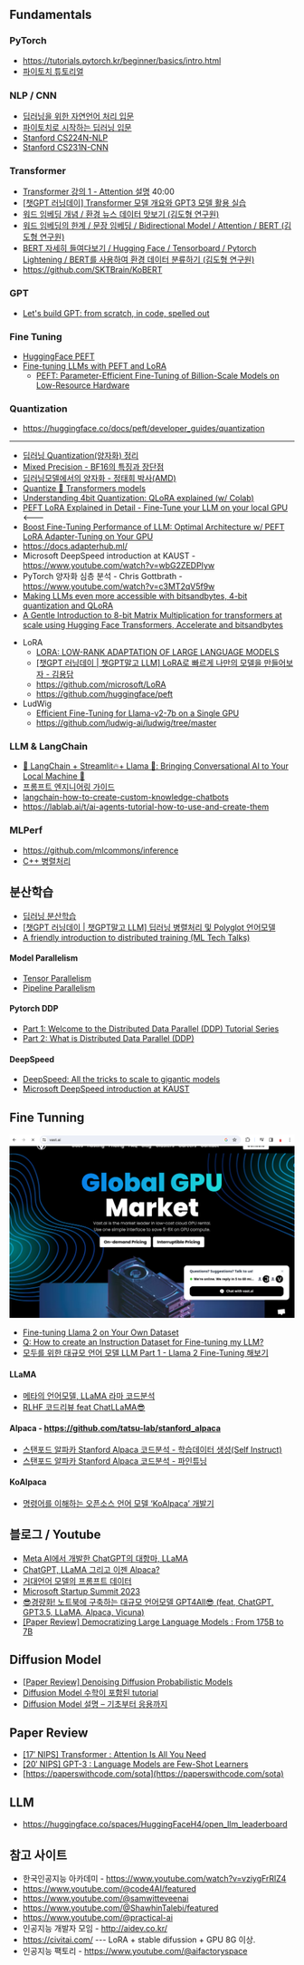 ## Fundamentals ##

### PyTorch ###

* https://tutorials.pytorch.kr/beginner/basics/intro.html
* [파이토치 튜토리얼](https://github.com/yunjey/pytorch-tutorial?tab=readme-ov-file)


### NLP / CNN ###

* [딥러닝을 위한 자연언어 처리 입문](https://wikidocs.net/book/2155)
* [파이토치로 시작하는 딥러닝 입문](https://wikidocs.net/book/2788)
* [Stanford CS224N-NLP](https://www.youtube.com/playlist?list=PLoROMvodv4rOSH4v6133s9LFPRHjEmbmJ)
* [Stanford CS231N-CNN](https://www.youtube.com/watch?v=vT1JzLTH4G4&list=PLC1qU-LWwrF64f4QKQT-Vg5Wr4qEE1Zxk)

### Transformer ###
  * [Transformer 강의 1 - Attention 설명](https://www.youtube.com/watch?v=kyIw0nHoG9w) 40:00    
  * [[챗GPT 러닝데이] Transformer 모델 개요와 GPT3 모델 활용 실습](https://www.youtube.com/watch?v=uzcRCmg9hlc)
  * [워드 임베딩 개념 / 환경 뉴스 데이터 맛보기 (김도형 연구원)](https://www.youtube.com/watch?v=mcPnxm-pfSM)
  * [워드 임베딩의 한계 / 문장 임베딩 / Bidirectional Model / Attention / BERT (김도형 연구원)](https://www.youtube.com/watch?v=F10Ii6x2y3Q)
  * [BERT 자세히 들여다보기 / Hugging Face / Tensorboard / Pytorch Lightening / BERT를 사용하여 환경 데이터 분류하기 (김도형 연구원)
  ](https://www.youtube.com/watch?v=wRMOO9uc6do)
  * https://github.com/SKTBrain/KoBERT



### GPT ###
  
 * [Let's build GPT: from scratch, in code, spelled out](https://www.youtube.com/watch?v=kCc8FmEb1nY)


### Fine Tuning ###

* [HuggingFace PEFT](https://huggingface.co/docs/peft/index)
* [Fine-tuning LLMs with PEFT and LoRA](https://www.youtube.com/watch?v=Us5ZFp16PaU)
  * [PEFT: Parameter-Efficient Fine-Tuning of Billion-Scale Models on Low-Resource Hardware](https://huggingface.co/blog/peft) 
  



### Quantization ###

* https://huggingface.co/docs/peft/developer_guides/quantization


---
  - [딥러닝 Quantization(양자화) 정리](https://velog.io/@jooh95/%EB%94%A5%EB%9F%AC%EB%8B%9D-Quantization%EC%96%91%EC%9E%90%ED%99%94-%EC%A0%95%EB%A6%AC)
  - [Mixed Precision - BF16의 특징과 장단점](https://thecho7.tistory.com/entry/Mixed-Precision-BF16%EC%9D%98-%ED%8A%B9%EC%A7%95%EA%B3%BC-%EC%9E%A5%EB%8B%A8%EC%A0%90)
  - [딥러닝모델에서의 양자화 - 정태희 박사(AMD)](https://www.youtube.com/watch?v=91_hhex0CmU)
  - [Quantize 🤗 Transformers models](https://huggingface.co/docs/transformers/main/en/main_classes/quantization)
  - [Understanding 4bit Quantization: QLoRA explained (w/ Colab)](https://www.youtube.com/watch?v=TPcXVJ1VSRI)
  - [PEFT LoRA Explained in Detail - Fine-Tune your LLM on your local GPU](https://www.youtube.com/watch?v=YVU5wAA6Txo)   <---
  - [Boost Fine-Tuning Performance of LLM: Optimal Architecture w/ PEFT LoRA Adapter-Tuning on Your GPU](https://www.youtube.com/watch?v=A-a-l_sFtYM)
  - https://docs.adapterhub.ml/
  - Microsoft DeepSpeed introduction at KAUST - https://www.youtube.com/watch?v=wbG2ZEDPIyw
  - PyTorch 양자화 심층 분석 - Chris Gottbrath - https://www.youtube.com/watch?v=c3MT2qV5f9w
  - [Making LLMs even more accessible with bitsandbytes, 4-bit quantization and QLoRA](https://huggingface.co/blog/4bit-transformers-bitsandbytes)
  - [A Gentle Introduction to 8-bit Matrix Multiplication for transformers at scale using Hugging Face Transformers, Accelerate and bitsandbytes](https://huggingface.co/blog/hf-bitsandbytes-integration) 
  * LoRA
    * [LORA: LOW-RANK ADAPTATION OF LARGE LANGUAGE MODELS](https://www.youtube.com/watch?v=BJqwmDpa0wM)
    * [[챗GPT 러닝데이 | 챗GPT말고 LLM] LoRA로 빠르게 나만의 모델을 만들어보자 - 김용담](https://www.youtube.com/watch?v=66GD0Bj5Whk)
    * https://github.com/microsoft/LoRA
    * https://github.com/huggingface/peft 
  * LudWig
    * [Efficient Fine-Tuning for Llama-v2-7b on a Single GPU](https://www.youtube.com/watch?v=g68qlo9Izf0)
    * https://github.com/ludwig-ai/ludwig/tree/master 


### LLM & LangChain ###

* [🦜️ LangChain + Streamlit🔥+ Llama 🦙: Bringing Conversational AI to Your Local Machine 🤯](https://ai.plainenglish.io/%EF%B8%8F-langchain-streamlit-llama-bringing-conversational-ai-to-your-local-machine-a1736252b172)
* [프롬프트 엔지니어링 가이드](https://www.promptingguide.ai/kr)
* [langchain-how-to-create-custom-knowledge-chatbots](https://www.freecodecamp.org/news/langchain-how-to-create-custom-knowledge-chatbots/)
* https://lablab.ai/t/ai-agents-tutorial-how-to-use-and-create-them

### MLPerf ###

  * https://github.com/mlcommons/inference
  * [C++ 병렬처리](https://m.blog.naver.com/PostView.naver?blogId=enter_maintanance&logNo=221830860742&categoryNo=17&proxyReferer=)

    
## 분산학습 ##

* [딥러닝 분산학습](https://lifeisenjoyable.tistory.com/21)
* [[챗GPT 러닝데이 | 챗GPT말고 LLM] 딥러닝 병렬처리 및 Polyglot 언어모델](https://www.youtube.com/watch?v=a0TB-_WFjNk)
* [A friendly introduction to distributed training (ML Tech Talks)](https://www.youtube.com/watch?v=S1tN9a4Proc)
#### Model Parallelism ####
* [Tensor Parallelism](https://huggingface.co/docs/text-generation-inference/conceptual/tensor_parallelism)
* [Pipeline Parallelism](https://pytorch.org/docs/stable/pipeline.html#tutorials)
    
#### Pytorch DDP ####
* [Part 1: Welcome to the Distributed Data Parallel (DDP) Tutorial Series](https://www.youtube.com/watch?v=-K3bZYHYHEA&list=PL_lsbAsL_o2CSuhUhJIiW0IkdT5C2wGWj)
* [Part 2: What is Distributed Data Parallel (DDP)](https://www.youtube.com/watch?v=Cvdhwx-OBBo&list=PL_lsbAsL_o2CSuhUhJIiW0IkdT5C2wGWj&index=2)
#### DeepSpeed ####
* [DeepSpeed: All the tricks to scale to gigantic models](https://www.youtube.com/watch?v=pDGI668pNg0)
* [Microsoft DeepSpeed introduction at KAUST](https://www.youtube.com/watch?v=wbG2ZEDPIyw)

## Fine Tunning ##
![](https://github.com/gnosia93/llm-study/blob/main/vast-ai.png)

* [Fine-tuning Llama 2 on Your Own Dataset](https://www.google.com/search?q=llm+fine+tunning&rlz=1C5GCEM_enKR1026KR1026&oq=LLM+fine&gs_lcrp=EgZjaHJvbWUqBggBEEUYOzIGCAAQRRg5MgYIARBFGDsyBggCEEUYPDIGCAMQRRg8MgYIBBBFGDzSAQk3MTU1ajBqMTWoAgCwAgA&sourceid=chrome&ie=UTF-8#fpstate=ive&vld=cid:7393269a,vid:MDA3LUKNl1E,st:0)
* [Q: How to create an Instruction Dataset for Fine-tuning my LLM?](https://www.youtube.com/watch?v=BJQrQT2Xfyo)
* [모두를 위한 대규모 언어 모델 LLM Part 1 - Llama 2 Fine-Tuning 해보기](https://www.udemy.com/course/llm-part-1-llama-2-fine-tuning/)
      
#### LLaMA ####
* [메타의 언어모델, LLaMA 라마 코드분석](https://www.youtube.com/watch?v=jvYpv9VJBOA)
* [RLHF 코드리뷰 feat ChatLLaMA😎](https://www.youtube.com/watch?v=T1XadeiKl1M)
#### Alpaca - https://github.com/tatsu-lab/stanford_alpaca ####
* [스탠포드 알파카 Stanford Alpaca 코드분석 - 학습데이터 생성(Self Instruct)](https://www.youtube.com/watch?v=dLo4QkEq-Hg)
* [스탠포드 알파카 Stanford Alpaca 코드분석 - 파인튜닝](https://www.youtube.com/watch?v=u2tQYgrLouo)
#### KoAlpaca ####
* [명령어를 이해하는 오픈소스 언어 모델 ‘KoAlpaca’ 개발기](https://www.youtube.com/watch?v=7HbugcCBXwE)


## 블로그 / Youtube ##
* [Meta AI에서 개발한 ChatGPT의 대항마, LLaMA](https://devocean.sk.com/blog/techBoardDetail.do?ID=164601)
* [ChatGPT, LLaMA 그리고 이젠 Alpaca?](https://devocean.sk.com/blog/techBoardDetail.do?ID=164659)
* [거대언어 모델의 프롬프트 데이터](https://ncsoft.github.io/ncresearch/3147b0357afb32f7da8b67f2f76d6d626813f38b)
* [Microsoft Startup Summit 2023](https://www.youtube.com/playlist?list=PLGh_JNxzXsX9NSm-iyAdS4Ioco0vp4jtq)
* [😎경량화! 노트북에 구축하는 대규모 언어모델 GPT4All😎 (feat, ChatGPT, GPT3.5, LLaMA, Alpaca, Vicuna)](https://www.youtube.com/watch?v=HewtI35-lp8)
* [[Paper Review] Democratizing Large Language Models : From 175B to 7B](https://www.youtube.com/watch?v=ORYQU0RYn_M)


## Diffusion Model ##

* [[Paper Review] Denoising Diffusion Probabilistic Models](https://www.youtube.com/watch?v=_JQSMhqXw-4)
* [Diffusion Model 수학이 포함된 tutorial](https://www.youtube.com/watch?v=uFoGaIVHfoE)
* [Diffusion Model 설명 – 기초부터 응용까지](https://ffighting.net/deep-learning-paper-review/diffusion-model/diffusion-model-basic/)


## Paper Review ##

* [[17′ NIPS] Transformer : Attention Is All You Need](https://ffighting.net/deep-learning-paper-review/language-model/transformer/)
* [[20′ NIPS] GPT-3 : Language Models are Few-Shot Learners](https://ffighting.net/deep-learning-paper-review/language-model/gpt-3/)
* [https://paperswithcode.com/sota](https://paperswithcode.com/sota)
  

## LLM ##
* https://huggingface.co/spaces/HuggingFaceH4/open_llm_leaderboard
  
## 참고 사이트 ##
* 한국인공지능 아카데미 - https://www.youtube.com/watch?v=vziygFrRlZ4
* https://www.youtube.com/@code4AI/featured  
* https://www.youtube.com/@samwitteveenai
* https://www.youtube.com/@ShawhinTalebi/featured
* https://www.youtube.com/@practical-ai
* 인공지능 개발자 모임 - http://aidev.co.kr/
* https://civitai.com/          --- LoRA + stable difussion + GPU 8G 이상. 
* 인공지능 팩토리 - https://www.youtube.com/@aifactoryspace

